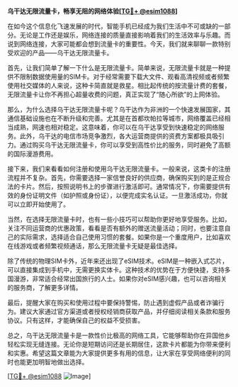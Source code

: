 **乌干达无限流量卡，畅享无阻的网络体验[[TG💪+ @esim1088](https://t.me/s/esim1088)]**

在如今这个信息化飞速发展的时代，智能手机已经成为我们生活中不可或缺的一部分。无论是工作还是娱乐，网络连接的质量直接影响着我们的生活效率与乐趣。而说到网络连接，大家可能都会想到流量卡的重要性。今天，我们就来聊聊一款特别受欢迎的产品——乌干达无限流量卡。

首先，让我们简单了解一下什么是无限流量卡。简单来说，无限流量卡就是一种提供不限制数据使用量的SIM卡。对于经常需要下载大文件、观看高清视频或者频繁使用社交媒体的人来说，这种卡简直就是救星。相比起传统的按流量计费的套餐，无限流量卡让你不再担心超量收费的问题，真正实现了“随心所欲”的上网体验。

那么，为什么选择乌干达无限流量卡呢？乌干达作为非洲的一个快速发展国家，其通信基础设施也在不断升级和完善。尤其是在首都坎帕拉等城市，网络覆盖已经相当成熟，网速也相对稳定。这意味着，你可以在乌干达享受到快速稳定的网络服务。此外，乌干达的电信市场竞争激烈，各大运营商提供的资费方案都极具吸引力。通过购买乌干达无限流量卡，你可以享受到高性价比的服务，同时避免了高额的国际漫游费用。

接下来，我们来看看如何注册和使用乌干达无限流量卡。一般来说，这类卡的注册流程并不复杂。首先，你需要选择一家信誉良好的供应商，确保购买到的是正规合法的卡片。然后，按照说明书上的步骤进行激活即可。通常情况下，你需要提供有效的身份证明文件（如护照或身份证），以便完成实名认证。一旦激活成功，你就可以立即开始使用了。

当然，在选择无限流量卡时，也有一些小技巧可以帮助你更好地享受服务。比如，关注不同运营商的优惠政策，看看是否有额外的赠送流量活动；同时，也要注意自己的实际需求，选择适合自己使用习惯的套餐。如果你是一个重度用户，比如喜欢在线游戏或者频繁视频通话，那么无限流量卡无疑是最佳选择。

除了传统的物理SIM卡外，近年来还出现了eSIM技术。eSIM是一种嵌入式芯片，可以直接集成到手机中，无需更换实体卡。这种技术的优势在于方便快捷，支持多国漫游，非常适合经常出国旅行的人士。如果你对eSIM感兴趣，也可以咨询相关的服务商，了解更多详情。

最后，提醒大家在购买和使用过程中要保持警惕，防止遇到虚假产品或者诈骗行为。建议大家通过官方渠道或者授权经销商获取产品，并仔细阅读相关条款和服务协议。只有这样，才能确保自己的权益不受损害。

总之，乌干达无限流量卡是一款性价比极高的网络工具，它能够帮助你在异国他乡轻松实现无缝连接。无论你是短期访问还是长期居住，这款卡片都能为你带来便利和实惠。希望这篇文章能为大家提供更多有用的信息，让大家在享受网络便利的同时也能更加明智地做出选择。

[[TG💪+ @esim1088](https://t.me/s/esim1088) ![Image](https://i.postimg.cc/4NQfJmqS/Snipaste-2025-05-13-00-14-12.png)]